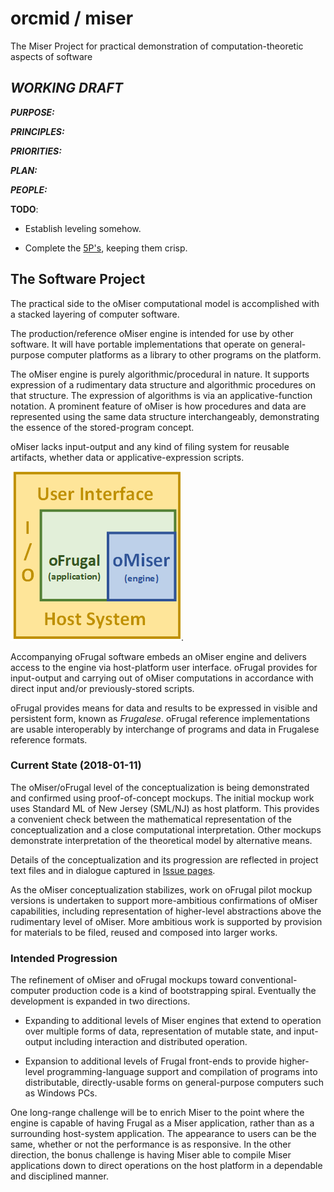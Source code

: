 # orcmid / miser #
The Miser Project for practical demonstration of computation-theoretic aspects of software

## ***WORKING DRAFT*** ##

***PURPOSE:***

***PRINCIPLES:***

***PRIORITIES:***

***PLAN:***

***PEOPLE:***

**TODO**:

* Establish leveling somehow.

* Complete the [5P's](https://ceklog.kindel.com/2011/06/14/the-5-ps-achieving-focus-in-any-endeavor/), keeping them crisp.

## The Software Project ##

The practical side to the oMiser computational model is accomplished with a stacked layering of computer software.

The production/reference oMiser engine is intended for use by other software.  It will have portable implementations that operate on general-purpose computer platforms as a library to other programs on the platform.

The oMiser engine is purely algorithmic/procedural in nature.  It supports expression of a rudimentary data structure and algorithmic procedures on that structure.  The expression of algorithms is via an applicative-function notation.  A prominent feature of oMiser is how procedures and data are represented using the same data structure interchangeably, demonstrating the essence of the stored-program concept.

oMiser lacks input-output and any kind of filing system for reusable artifacts, whether data or applicative-expression scripts.

![Hosting oFrugal/oMiser](https://github.com/orcmid/miser/blob/master/oMiser/mockups/SML/tutorials/omiser-2017-11-08-0920-1stStack.png).

Accompanying oFrugal software embeds an oMiser engine and delivers access to the engine via host-platform user interface.  oFrugal provides for input-output and carrying out of oMiser computations in accordance with direct input and/or previously-stored scripts.

oFrugal provides means for data and results to be expressed in visible and persistent form, known as *Frugalese*.  oFrugal reference implementations are usable interoperably by interchange of programs and data in Frugalese reference formats.

### Current State (2018-01-11) ###

The oMiser/oFrugal level of the conceptualization is being demonstrated and confirmed using proof-of-concept mockups.  The initial mockup work uses Standard ML of New Jersey (SML/NJ) as host platform.  This provides a convenient check between the mathematical representation of the conceptualization and a close computational interpretation.  Other mockups demonstrate interpretation of the theoretical model by alternative means.

Details of the conceptualization and its progression are reflected in project text files and in dialogue captured in [Issue pages](https://github.com/orcmid/miser/issues).

As the oMiser conceptualization stabilizes, work on oFrugal pilot mockup versions is undertaken to support more-ambitious confirmations of oMiser capabilities, including representation of higher-level abstractions above the rudimentary level of oMiser.  More ambitious work is supported by provision for  materials to be filed, reused and composed into larger works.

### Intended Progression ###

The refinement of oMiser and oFrugal mockups toward conventional-computer production code is a kind of bootstrapping spiral.  Eventually the development is expanded in two directions.

 * Expanding to additional levels of Miser engines that extend to operation over multiple forms of data, representation of mutable state, and input-output including interaction and distributed operation.

 * Expansion to additional levels of Frugal front-ends to provide higher-level programming-language support and compilation of programs into distributable, directly-usable forms on general-purpose computers such as Windows PCs.

 One long-range challenge will be to enrich Miser to the point where the engine is capable of having Frugal as a Miser application, rather than as a surrounding host-system application.  The appearance to users can be the same, whether or not the performance is as responsive.  In the other direction, the bonus challenge is having Miser able to compile Miser applications down to direct operations on the host platform in a dependable and disciplined manner.
